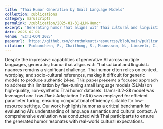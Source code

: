```yaml
---
title: "Thai Humor Generation by Small Language Models"
collection: publications
category: manuscripts
permalink: /publication/2025-01-31-LLM-Humor
excerpt: 'Generating humor that aligns with Thai cultural and linguistic nuances is challenging for generative AI. This paper addresses this by fine-tuning small language models (SLMs) on high-quality, non-synthetic Thai humor datasets. The Llama-3.2-3B model and Low-Rank Adaptation (LoRA) were used for efficient parameter tuning. A comprehensive evaluation with Thai participants ensured the generated humor resonated with cultural expectations.'
date: 2025-02-01
venue: 'ECTI-CON 2025'
paperurl: 'https://github.com/chrnthnkmutt/resources/blob/main/publications/paper1.pdf'
citation: 'Poobanchean, P., Chaithong, S., Muansuwan, N., Limseelo, C., Sirinaovakul, B., & Suwannahong, K. (2025). Thai Humor Generation by Small Language Models. King Mongkut’s University of Technology Thonburi.'
---
```


Despite the impressive capabilities of generative AI across multiple languages, generating humor that aligns with Thai cultural and linguistic nuances remains a significant challenge. Thai humor often relies on context, wordplay, and socio-cultural references, making it difficult for generic models to produce authentic jokes. This paper presents a focused approach to address this limitation by fine-tuning small language models (SLMs) on high-quality, non-synthetic Thai humor datasets. Llama-3.2-3B model was leveraged and Low-Rank Adaptation (LoRA) was employed for efficient parameter tuning, ensuring computational efficiency suitable for low-resource settings. Our work highlights humor as a critical benchmark for evaluating AI’s understanding of language semantics and cultural context. A comprehensive evaluation was conducted with Thai participants to ensure the generated humor resonates with real-world cultural expectations. 